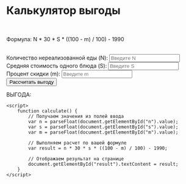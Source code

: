 <!DOCTYPE html>
<html>
<head>
    <title>Калькулятор выгоды</title>
</head>
<body>
    <h1>Калькулятор выгоды</h1>
    <br>
    <p>Формула: N * 30 * S * ((100 - m) / 100) - 1990</p>
    <br>
    <label for="n">Количество нереализованной еды (N):</label>
    <input type="number" id="n" placeholder="Введите N">
    <br>
    <label for="s">Средняя стоимость одного блюда (S):</label>
    <input type="number" id="s" placeholder="Введите S">
    <br>
    <label for="m">Процент скидки (m):</label>
    <input type="number" id="m" placeholder="Введите m">
    <br>
    <button onclick="calculate()">Рассчитать выгоду</button>
    <p>ВЫГОДА: <span id="result"></span></p>

    <script>
        function calculate() {
            // Получаем значения из полей ввода
            var n = parseFloat(document.getElementById("n").value);
            var s = parseFloat(document.getElementById("s").value);
            var m = parseFloat(document.getElementById("m").value);

            // Выполняем расчет по вашей формуле
            var result = n * 30 * s * ((100 - m) / 100) - 1990;

            // Отображаем результат на странице
            document.getElementById("result").textContent = result;
        }
    </script>
</body>
</html>

